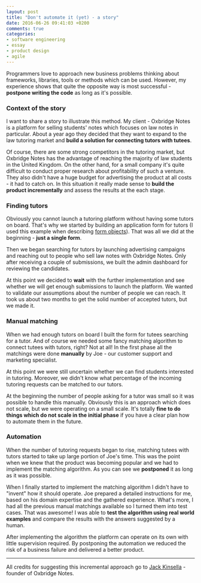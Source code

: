 ```yaml
---
layout: post
title: "Don't automate it (yet) - a story"
date: 2016-06-26 09:41:03 +0200
comments: true
categories:
- software engineering
- essay
- product design
- agile
---
```


Programmers love to approach new business problems thinking about frameworks, libraries, tools or methods which can be used. However, my experience shows that quite the opposite way is most successful - **postpone writing the code** as long as it's possible.

<!-- more -->

### Context of the story

I want to share a story to illustrate this method. My client - Oxbridge Notes is a platform for selling students' notes which focuses on law notes in particular. About a year ago they decided that they want to expand to the law tutoring market and **build a solution for connecting tutors with tutees**.

Of course, there are some strong competitors in the tutoring market, but Oxbridge Notes has the advantage of reaching the majority of law students in the United Kingdom. On the other hand, for a small company it's quite difficult to conduct proper research about profitability of such a venture. They also didn't have a huge budget for advertising the product at all costs - it had to catch on. In this situation it really made sense to **build the product incrementally** and assess the results at the each stage.

### Finding tutors

Obviously you cannot launch a tutoring platform without having some tutors on board. That's why we started by building an application form for tutors (I used this example when describing [form objects](/blog/2016/01/08/contextual-validations-with-form-objects/)). That was all we did at the beginning - **just a single form**.

Then we began searching for tutors by launching advertising campaigns and reaching out to people who sell law notes with Oxbridge Notes. Only after receiving a couple of submissions, we built the admin dashboard for reviewing the candidates.

At this point we decided to **wait** with the further implementation and see whether we will get enough submissions to launch the platform. We wanted to validate our assumptions about the number of people we can reach. It took us about two months to get the solid number of accepted tutors, but we made it.

### Manual matching

When we had enough tutors on board I built the form for tutees searching for a tutor. And of course we needed some fancy matching algorithm to connect tutees with tutors, right? Not at all! In the first phase all the matchings were done **manually** by Joe - our customer support and marketing specialist.

At this point we were still uncertain whether we can find students interested in tutoring. Moreover, we didn't know what percentage of the incoming tutoring requests can be matched to our tutors.

At the beginning the number of people asking for a tutor was small so it was possible to handle this manually. Obviously this is an approach which does not scale, but we were operating on a small scale. It's totally **fine to do things which do not scale in the initial phase** if you have a clear plan how to automate them in the future.

### Automation

When the number of tutoring requests began to rise, matching tutees with tutors started to take up large portion of Joe's time. This was the point when we knew that the product was becoming popular and we had to implement the matching algorithm. As you can see we **postponed** it as long as it was possible.

When I finally started to implement the matching algorithm I didn't have to "invent" how it should operate. Joe prepared a detailed instructions for me, based on his domain expertise and the gathered experience. What's more, I had all the previous manual matchings available so I turned them into test cases. That was awesome! I was able to **test the algorithm using real world examples** and compare the results with the answers suggested by a human.

After implementing the algorithm the platform can operate on its own with little supervision required. By postponing the automation we reduced the risk of a business failure and delivered a better product.


---

All credits for suggesting this incremental approach go to [Jack Kinsella](http://www.jackkinsella.ie/) - founder of Oxbridge Notes.
